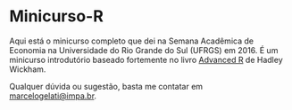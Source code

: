 # Minicurso-R

Aqui está o minicurso completo que dei na Semana Acadêmica de Economia na Universidade do Rio Grande do Sul (UFRGS) em 2016.
É um minicurso introdutório baseado fortemente no livro [Advanced R](http://adv-r.had.co.nz/) de Hadley Wickham.

Qualquer dúvida ou sugestão, basta me contatar em marcelogelati@impa.br.
